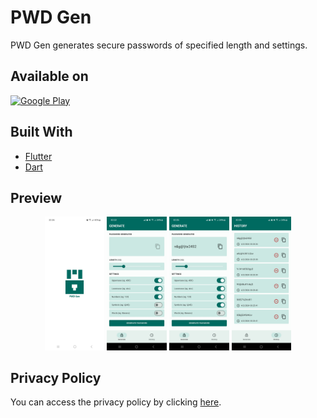 # PWD Gen

PWD Gen generates secure passwords of specified length and settings.

## Available on
[![Google Play](https://play.google.com/intl/en_us/badges/images/badge_new.png)](https://play.google.com/store/apps/details?id=br.com.arcsoft.pwdgen)

## Built With

- [Flutter](https://flutter.dev/)
- [Dart](https://dart.dev/)

## Preview

<p align='center'>
    <img src="screenshots/preview1.jpg" width="19%"/>
    <img src="screenshots/preview2.jpg" width="19%"/>
    <img src="screenshots/preview3.jpg" width="19%"/>
    <img src="screenshots/preview4.jpg" width="19%"/>
</p>

## Privacy Policy

You can access the privacy policy by clicking [here](PRIVACY_POLICY.md).